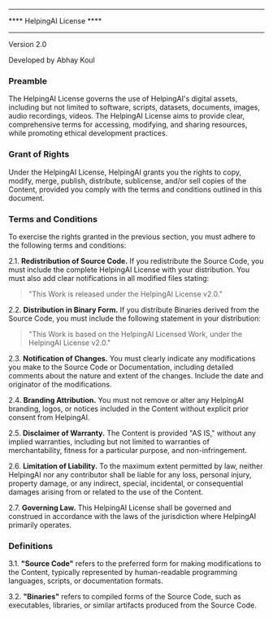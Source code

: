 ************************************************
**** HelpingAI License ****
************************************************

Version 2.0

Developed by Abhay Koul

### Preamble

The HelpingAI License governs the use of HelpingAI's digital assets, including but not limited to software, scripts, datasets, documents, images, audio recordings, videos. The HelpingAI License aims to provide clear, comprehensive terms for accessing, modifying, and sharing resources, while promoting ethical development practices.

### Grant of Rights

Under the HelpingAI License, HelpingAI grants you the rights to copy, modify, merge, publish, distribute, sublicense, and/or sell copies of the Content, provided you comply with the terms and conditions outlined in this document.

### Terms and Conditions

To exercise the rights granted in the previous section, you must adhere to the following terms and conditions:

2.1. **Redistribution of Source Code.**
 If you redistribute the Source Code, you must include the complete HelpingAI License with your distribution. You must also add clear notifications in all modified files stating:

 > "This Work is released under the HelpingAI License v2.0."

2.2. **Distribution in Binary Form.**
 If you distribute Binaries derived from the Source Code, you must include the following statement in your distribution:

 > "This Work is based on the HelpingAI Licensed Work, under the HelpingAI License v2.0."

2.3. **Notification of Changes.**
 You must clearly indicate any modifications you make to the Source Code or Documentation, including detailed comments about the nature and extent of the changes. Include the date and originator of the modifications.

2.4. **Branding Attribution.**
 You must not remove or alter any HelpingAI branding, logos, or notices included in the Content without explicit prior consent from HelpingAI.

2.5. **Disclaimer of Warranty.**
 The Content is provided "AS IS," without any implied warranties, including but not limited to warranties of merchantability, fitness for a particular purpose, and non-infringement.

2.6. **Limitation of Liability.**
 To the maximum extent permitted by law, neither HelpingAI nor any contributor shall be liable for any loss, personal injury, property damage, or any indirect, special, incidental, or consequential damages arising from or related to the use of the Content.

2.7. **Governing Law.**
 This HelpingAI License shall be governed and construed in accordance with the laws of the jurisdiction where HelpingAI primarily operates.

### Definitions

3.1. **"Source Code"** refers to the preferred form for making modifications to the Content, typically represented by human-readable programming languages, scripts, or documentation formats.

3.2. **"Binaries"** refers to compiled forms of the Source Code, such as executables, libraries, or similar artifacts produced from the Source Code.